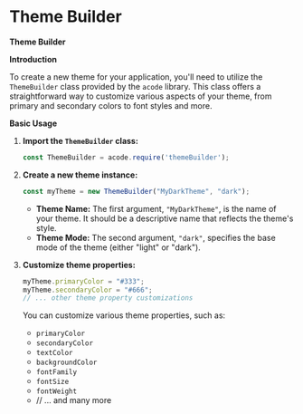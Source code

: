 # Theme Builder

**Theme Builder**

**Introduction**

To create a new theme for your application, you'll need to utilize the `ThemeBuilder` class provided by the `acode` library. This class offers a straightforward way to customize various aspects of your theme, from primary and secondary colors to font styles and more.

**Basic Usage**

1. **Import the `ThemeBuilder` class:**
   ```javascript
   const ThemeBuilder = acode.require('themeBuilder');
   ```
2. **Create a new theme instance:**
   ```javascript
   const myTheme = new ThemeBuilder("MyDarkTheme", "dark");
   ```
   * **Theme Name:** The first argument, `"MyDarkTheme"`, is the name of your theme. It should be a descriptive name that reflects the theme's style.
   * **Theme Mode:** The second argument, `"dark"`, specifies the base mode of the theme (either "light" or "dark").

3. **Customize theme properties:**
   ```javascript
   myTheme.primaryColor = "#333";
   myTheme.secondaryColor = "#666";
   // ... other theme property customizations
   ```
   You can customize various theme properties, such as:
   * `primaryColor`
   * `secondaryColor`
   * `textColor`
   * `backgroundColor`
   * `fontFamily`
   * `fontSize`
   * `fontWeight`
   * // ... and many more

